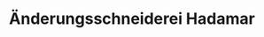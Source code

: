 ---
title: "Änderungsschneiderei Hadamar"
url: /hadamar/aenderungsschneiderei-hadamar/
shop: Schneiderei
---
